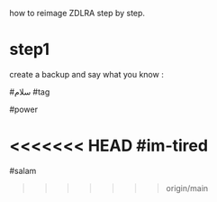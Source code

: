 how to reimage ZDLRA step by step. 


# step1
create a backup and say what you know : 

#سلام
#tag

#power

<<<<<<< HEAD
#im-tired 
=======
#salam
>>>>>>> origin/main
